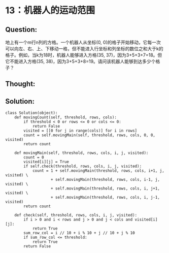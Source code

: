 # 13：机器人的运动范围

## Question:

地上有一个m行n列的方格。一个机器人从坐标\(0, 0\)的格子开始移动，它每一次可以向左、右、上、下移动一格，但不能进入行坐标和列坐标的数位之和大于k的格子。例如，当k为18时，机器人能够进入方格\(35, 37\)，因为3+5+3+7=18。但它不能进入方格\(35, 38\)，因为3+5+3+8=19。请问该机器人能够到达多少个格子？

## Thought:

## Solution:

```text
class Solution(object):
    def movingCount(self, threshold, rows, cols):
        if threshold < 0 or rows <= 0 or cols <= 0:
            return False
        visited = [[0 for j in range(cols)] for i in rows]
        count = self.movingMain(self, threshold, rows, cols, 0, 0, visited)
        return count
        
    def movingMain(self, threshold, rows, cols, i, j, visited):
        count = 0
        visited[i][j] = True
        if self.check(threshold, rows, cols, i, j, visited):
            count = 1 + self.movingMain(threshold, rows, cols, i+1, j, visited) \
                    + self.movingMain(threshold, rows, cols, i-1, j, visited) \
                    + self.movingMain(threshold, rows, cols, i, j+1, visited) \
                    + self.movingMain(threshold, rows, cols, i, j-1, visited)
        return count
    
    def check(self, threshold, rows, cols, i, j, visited):
        if i > 0 and i < rows and j > 0 and j < cols and visited[i][j]:
            return True
        sum_row_col = i // 10 + i % 10 + j // 10 + j % 10
        if sum_row_col <= threshold:
            return True
        return False 
```

